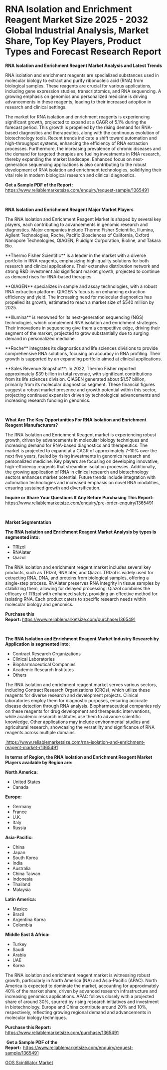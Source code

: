 <p><h1>RNA Isolation and Enrichment Reagent Market Size 2025 - 2032 Global Industrial Analysis, Market Share, Top Key Players, Product Types and Forecast Research Report</h1></p><p><strong>RNA Isolation and Enrichment Reagent Market Analysis and Latest Trends</strong></p>
<p><p>RNA isolation and enrichment reagents are specialized substances used in molecular biology to extract and purify ribonucleic acid (RNA) from biological samples. These reagents are crucial for various applications, including gene expression studies, transcriptomics, and RNA sequencing. A growing emphasis on genomics and personalized medicine is driving advancements in these reagents, leading to their increased adoption in research and clinical settings.</p><p>The market for RNA isolation and enrichment reagents is experiencing significant growth, projected to expand at a CAGR of 5.1% during the forecast period. This growth is propelled by the rising demand for RNA-based diagnostics and therapeutics, along with the continuous evolution of biotechnology tools. Recent trends indicate a shift toward automation and high-throughput systems, enhancing the efficiency of RNA extraction processes. Furthermore, the increasing prevalence of chronic diseases and the demand for targeted therapies are fueling investments in RNA research, thereby expanding the market landscape. Enhanced focus on next-generation sequencing applications is also contributing to the robust development of RNA isolation and enrichment technologies, solidifying their vital role in modern biological research and clinical diagnostics.</p></p>
<p><strong>Get a Sample PDF of the Report:&nbsp;</strong> <a href="https://www.reliablemarketsize.com/enquiry/request-sample/1365491?utm_campaign=3072&utm_medium=2&utm_source=Github&utm_content=ia&utm_term=22032025&utm_id=rna-isolation-and-enrichment-reagent">https://www.reliablemarketsize.com/enquiry/request-sample/1365491</a></p>
<p>&nbsp;</p>
<p><strong>RNA Isolation and Enrichment Reagent Major Market Players</strong></p>
<p><p>The RNA Isolation and Enrichment Reagent Market is shaped by several key players, each contributing to advancements in genomic research and diagnostics. Major companies include Thermo Fisher Scientific, Illumina, Agilent Technologies, Roche, Pacific Biosciences of California, Oxford Nanopore Technologies, QIAGEN, Fluidigm Corporation, Bioline, and Takara Bio.</p><p>**Thermo Fisher Scientific** is a leader in the market with a diverse portfolio in RNA reagents, emphasizing high-quality solutions for both research and clinical applications. Their extensive distribution network and strong R&D investment aid significant market growth, projected to continue as demand rises for RNA-based therapies.</p><p>**QIAGEN** specializes in sample and assay technologies, with a robust RNA extraction platform. QIAGEN's focus is on enhancing extraction efficiency and yield. The increasing need for molecular diagnostics has propelled its growth, estimated to reach a market size of $540 million by 2025.</p><p>**Illumina** is renowned for its next-generation sequencing (NGS) technologies, which complement RNA isolation and enrichment strategies. Their innovations in sequencing give them a competitive edge, driving their segment of the market, projected to grow substantially due to surging demand in personalized medicine.</p><p>**Roche** integrates its diagnostics and life sciences divisions to provide comprehensive RNA solutions, focusing on accuracy in RNA profiling. Their growth is supported by an expanding portfolio aimed at clinical applications.</p><p>**Sales Revenue Snapshot**: In 2022, Thermo Fisher reported approximately $39 billion in total revenue, with significant contributions from its life sciences division. QIAGEN generated about $1.57 billion, primarily from its molecular diagnostics segment. These financial figures suggest a robust market presence and growth potential within this sector, projecting continued expansion driven by technological advancements and increasing research funding in genomics.</p></p>
<p>&nbsp;</p>
<p><strong>What Are The Key Opportunities For RNA Isolation and Enrichment Reagent Manufacturers?</strong></p>
<p><p>The RNA Isolation and Enrichment Reagent market is experiencing robust growth, driven by advancements in molecular biology techniques and increasing demand for RNA-based diagnostics and therapeutics. The market is projected to expand at a CAGR of approximately 7-10% over the next five years, fueled by rising investments in genomics research and personalized medicine. Key players are focusing on developing innovative, high-efficiency reagents that streamline isolation processes. Additionally, the growing application of RNA in clinical research and biotechnology sectors enhances market potential. Future trends include integration with automation technologies and increased emphasis on novel RNA modalities, ensuring sustained growth and diversification.</p></p>
<p><strong>Inquire or Share Your Questions If Any Before Purchasing This Report:</strong> <a href="https://www.reliablemarketsize.com/enquiry/pre-order-enquiry/1365491?utm_campaign=3072&utm_medium=2&utm_source=Github&utm_content=ia&utm_term=22032025&utm_id=rna-isolation-and-enrichment-reagent">https://www.reliablemarketsize.com/enquiry/pre-order-enquiry/1365491</a></p>
<p>&nbsp;</p>
<p><strong>Market Segmentation</strong></p>
<p><strong>The RNA Isolation and Enrichment Reagent Market Analysis by types is segmented into:</strong></p>
<p><ul><li>TRIzol</li><li>RNAlater</li><li>Qiazol</li></ul></p>
<p><p>The RNA isolation and enrichment reagent market includes several key products, such as TRIzol, RNAlater, and Qiazol. TRIzol is widely used for extracting RNA, DNA, and proteins from biological samples, offering a single-step process. RNAlater preserves RNA integrity in tissue samples by stabilizing them, allowing for delayed processing. Qiazol combines the efficacy of TRIzol with enhanced safety, providing an effective method for isolating RNA. Each product caters to specific research needs within molecular biology and genomics.</p></p>
<p><strong>Purchase this Report:&nbsp;</strong><a href="https://www.reliablemarketsize.com/purchase/1365491?utm_campaign=3072&utm_medium=2&utm_source=Github&utm_content=ia&utm_term=22032025&utm_id=rna-isolation-and-enrichment-reagent">https://www.reliablemarketsize.com/purchase/1365491</a></p>
<p>&nbsp;</p>
<p><strong>The RNA Isolation and Enrichment Reagent Market Industry Research by Application is segmented into:</strong></p>
<p><ul><li>Contract Research Organizations</li><li>Clinical Laboratories</li><li>Biopharmaceutical Companies</li><li>Academic Research Institutes</li><li>Others</li></ul></p>
<p><p>The RNA isolation and enrichment reagent market serves various sectors, including Contract Research Organizations (CROs), which utilize these reagents for diverse research and development projects. Clinical laboratories employ them for diagnostic purposes, ensuring accurate disease detection through RNA analysis. Biopharmaceutical companies rely on these reagents for drug development and therapeutic interventions, while academic research institutes use them to advance scientific knowledge. Other applications may include environmental studies and agricultural research, showcasing the versatility and significance of RNA reagents across multiple domains.</p></p>
<p><a href="https://www.reliablemarketsize.com/rna-isolation-and-enrichment-reagent-market-r1365491?utm_campaign=3072&utm_medium=2&utm_source=Github&utm_content=ia&utm_term=22032025&utm_id=rna-isolation-and-enrichment-reagent">&nbsp;https://www.reliablemarketsize.com/rna-isolation-and-enrichment-reagent-market-r1365491</a></p>
<p><strong>In terms of Region, the RNA Isolation and Enrichment Reagent Market Players available by Region are:</strong></p>
<p>
    <p> <strong> North America: </strong>
        <ul>
            <li>United States</li>
            <li>Canada</li>
        </ul>
        </p> 
    <p> <strong> Europe: </strong>
        <ul>
            <li>Germany</li>
            <li>France</li>
            <li>U.K.</li>
            <li>Italy</li>
            <li>Russia</li>
        </ul>
        </p> 
    <p> <strong> Asia-Pacific: </strong>
        <ul>
            <li>China</li>
            <li>Japan</li>
            <li>South Korea</li>
            <li>India</li>
            <li>Australia</li>
            <li>China Taiwan</li>
            <li>Indonesia</li>
            <li>Thailand</li>
            <li>Malaysia</li>
        </ul>
        </p> 
    <p> <strong> Latin America: </strong>
        <ul>
            <li>Mexico</li>
            <li>Brazil</li>
            <li>Argentina Korea</li>
            <li>Colombia</li>
        </ul>
        </p> 
    <p> <strong> Middle East & Africa: </strong>
        <ul>
            <li>Turkey</li>
            <li>Saudi</li>
            <li>Arabia</li>
            <li>UAE</li>
            <li>Korea</li>
        </ul>
    </p>
    </p>
<p><p>The RNA isolation and enrichment reagent market is witnessing robust growth, particularly in North America (NA) and Asia-Pacific (APAC). North America is expected to dominate the market, accounting for approximately 40% of the market share, driven by advanced research infrastructure and increasing genomics applications. APAC follows closely with a projected share of around 30%, spurred by rising research initiatives and investment in biotechnology. Europe and China contribute around 20% and 10%, respectively, reflecting growing regional demand and advancements in molecular biology techniques.</p></p>
<p><strong>Purchase this Report: </strong><a href="https://www.reliablemarketsize.com/purchase/1365491?utm_campaign=3072&utm_medium=2&utm_source=Github&utm_content=ia&utm_term=22032025&utm_id=rna-isolation-and-enrichment-reagent">https://www.reliablemarketsize.com/purchase/1365491</a></p>
<p>&nbsp;<strong>Get a Sample PDF of the Report:&nbsp;&nbsp;</strong><a href="https://www.reliablemarketsize.com/enquiry/request-sample/1365491?utm_campaign=3072&utm_medium=2&utm_source=Github&utm_content=ia&utm_term=22032025&utm_id=rna-isolation-and-enrichment-reagent">https://www.reliablemarketsize.com/enquiry/request-sample/1365491</a></p>
<p><strong></strong></p>
<p><p><a href="https://github.com/felishtimoti/Market-Research-Report-List-1/blob/main/gos-scintillator-market.md?utm_campaign=3072&utm_medium=2&utm_source=Github&utm_content=ia&utm_term=22032025&utm_id=rna-isolation-and-enrichment-reagent">GOS Scintillator Market</a></p></p>